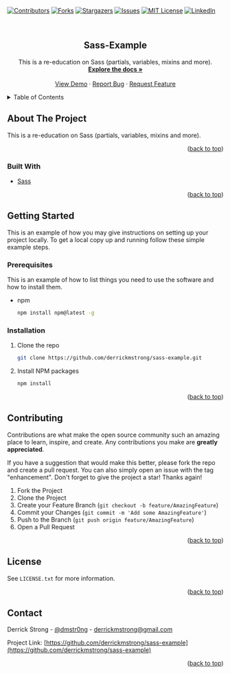 <div id="top"></div>

[![Contributors][contributors-shield]][contributors-url]
[![Forks][forks-shield]][forks-url]
[![Stargazers][stars-shield]][stars-url]
[![Issues][issues-shield]][issues-url]
[![MIT License][license-shield]][license-url]
[![LinkedIn][linkedin-shield]][linkedin-url]



<!-- PROJECT LOGO -->
<br />
<div align="center">
  <a href="https://github.com/derrickmstrong/sass-example">
    <!-- <img src="images/logo.png" alt="Logo" width="80" height="80"> -->
  </a>

<h2 align="center">Sass-Example</h2>

  <p align="center">
    This is a re-education on Sass (partials, variables, mixins and more). 
    <br />
    <a href="https://github.com/derrickmstrong/sass-example"><strong>Explore the docs »</strong></a>
    <br />
    <br />
    <a href="https://keepitsassy.netlify.app/" target="_blank">View Demo</a>
    ·
    <a href="https://github.com/derrickmstrong/sass-example/issues">Report Bug</a>
    ·
    <a href="https://github.com/derrickmstrong/sass-example/issues">Request Feature</a>
  </p>
</div>



<!-- TABLE OF CONTENTS -->
<details>
  <summary>Table of Contents</summary>
  <ol>
    <li>
      <a href="#about-the-project">About The Project</a>
      <ul>
        <li><a href="#built-with">Built With</a></li>
      </ul>
    </li>
    <li>
      <a href="#getting-started">Getting Started</a>
      <ul>
        <li><a href="#prerequisites">Prerequisites</a></li>
        <li><a href="#installation">Installation</a></li>
      </ul>
    </li>
    <!-- <li><a href="#usage">Usage</a></li> -->
    <!-- <li><a href="#roadmap">Roadmap</a></li> -->
    <li><a href="#contributing">Contributing</a></li>
    <li><a href="#license">License</a></li>
    <li><a href="#contact">Contact</a></li>
    <!-- <li><a href="#acknowledgments">Acknowledgments</a></li> -->
  </ol>
</details>



<!-- ABOUT THE PROJECT -->
## About The Project
This is a re-education on Sass (partials, variables, mixins and more).
<!-- [![Product Name Screen Shot][product-screenshot]](https://example.com) -->

 <!-- `derrickmstrong`, `sass-example`, `dmstr0ng`, `derrickmstrong`, `gmail`, `derrickmstrong`, `Sass-Example`, `This is a re-education on Sass (partials, variables, mixins and more). ` -->

<p align="right">(<a href="#top">back to top</a>)</p>



### Built With

* [Sass](https://sass-lang.com/)
<!-- * [Next.js](https://nextjs.org/) -->
<!-- * [React.js](https://reactjs.org/) -->
<!-- * [Vue.js](https://vuejs.org/) -->
<!-- * [Angular](https://angular.io/) -->
<!-- * [Svelte](https://svelte.dev/) -->
<!-- * [Laravel](https://laravel.com) -->
<!-- * [Bootstrap](https://getbootstrap.com) -->
<!-- * [JQuery](https://jquery.com) -->

<p align="right">(<a href="#top">back to top</a>)</p>



<!-- GETTING STARTED -->
## Getting Started

This is an example of how you may give instructions on setting up your project locally.
To get a local copy up and running follow these simple example steps.

### Prerequisites

This is an example of how to list things you need to use the software and how to install them.
* npm
  ```sh
  npm install npm@latest -g
  ```

### Installation

<!-- 1. Get a free API Key at [https://example.com](https://example.com) -->
1. Clone the repo
   ```sh
   git clone https://github.com/derrickmstrong/sass-example.git
   ```
2. Install NPM packages
   ```sh
   npm install
   ```
<!-- 4. Enter your API in `config.js`
   ```js
   const API_KEY = 'ENTER YOUR API';
   ``` -->

<p align="right">(<a href="#top">back to top</a>)</p>



<!-- USAGE EXAMPLES -->
<!-- ## Usage

Use this space to show useful examples of how a project can be used. Additional screenshots, code examples and demos work well in this space. You may also link to more resources.

_For more examples, please refer to the [Documentation](https://example.com)_

<p align="right">(<a href="#top">back to top</a>)</p> -->



<!-- ROADMAP -->
<!-- ## Roadmap

- [ ] Feature 1
- [ ] Feature 2
- [ ] Feature 3
    - [ ] Nested Feature

See the [open issues](https://github.com/derrickmstrong/sass-example/issues) for a full list of proposed features (and known issues).

<p align="right">(<a href="#top">back to top</a>)</p> -->



<!-- CONTRIBUTING -->
## Contributing

Contributions are what make the open source community such an amazing place to learn, inspire, and create. Any contributions you make are **greatly appreciated**.

If you have a suggestion that would make this better, please fork the repo and create a pull request. You can also simply open an issue with the tag "enhancement".
Don't forget to give the project a star! Thanks again!

1. Fork the Project
2. Clone the Project
3. Create your Feature Branch (`git checkout -b feature/AmazingFeature`)
4. Commit your Changes (`git commit -m 'Add some AmazingFeature'`)
5. Push to the Branch (`git push origin feature/AmazingFeature`)
6. Open a Pull Request

<p align="right">(<a href="#top">back to top</a>)</p>



<!-- LICENSE -->
## License

<!-- Distributed under the MIT License. -->
 See `LICENSE.txt` for more information.

<p align="right">(<a href="#top">back to top</a>)</p>



<!-- CONTACT -->
## Contact

Derrick Strong - [@dmstr0ng](https://twitter.com/dmstr0ng) - derrickmstrong@gmail.com

Project Link: [https://github.com/derrickmstrong/sass-example](https://github.com/derrickmstrong/sass-example)

<p align="right">(<a href="#top">back to top</a>)</p>



<!-- ACKNOWLEDGMENTS -->
<!-- ## Acknowledgments

* []()
* []()
* []()

<p align="right">(<a href="#top">back to top</a>)</p> -->



<!-- MARKDOWN LINKS & IMAGES -->
<!-- https://www.markdownguide.org/basic-syntax/#reference-style-links -->
[contributors-shield]: https://img.shields.io/github/contributors/derrickmstrong/sass-example.svg?style=for-the-badge
[contributors-url]: https://github.com/derrickmstrong/sass-example/graphs/contributors
[forks-shield]: https://img.shields.io/github/forks/derrickmstrong/sass-example.svg?style=for-the-badge
[forks-url]: https://github.com/derrickmstrong/sass-example/network/members
[stars-shield]: https://img.shields.io/github/stars/derrickmstrong/sass-example.svg?style=for-the-badge
[stars-url]: https://github.com/derrickmstrong/sass-example/stargazers
[issues-shield]: https://img.shields.io/github/issues/derrickmstrong/sass-example.svg?style=for-the-badge
[issues-url]: https://github.com/derrickmstrong/sass-example/issues
[license-shield]: https://img.shields.io/github/license/derrickmstrong/sass-example.svg?style=for-the-badge
[license-url]: https://github.com/derrickmstrong/sass-example/blob/master/LICENSE.txt
[linkedin-shield]: https://img.shields.io/badge/-LinkedIn-black.svg?style=for-the-badge&logo=linkedin&colorB=555
[linkedin-url]: https://linkedin.com/in/derrickmstrong
[product-screenshot]: images/screenshot.png